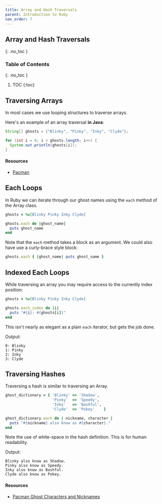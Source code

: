 ```yaml
---
title: Array and Hash Traversals
parent: Introduction to Ruby
nav_order: 7
---
```


<!--prettier-ignore-start-->
## Array and Hash Traversals 
{: .no_toc }

### Table of Contents
{: .no_toc }

1. TOC
{:toc}

<!--prettier-ignore-end-->

## Traversing Arrays

In most cases we use looping structures to traverse arrays.

Here's an example of an array traversal **in Java**:

```java
String[] ghosts = {"Blinky", "Pinky", "Inky", "Clyde"};

for (int i = 0; i < ghosts.length; i++) {
  System.out.println(ghosts[i]);
}
```

#### Resources

- [Pacman](http://en.wikipedia.org/wiki/Pac-Man)

## Each Loops

In Ruby we can iterate through our ghost names using the `each` method of the Array class.

```ruby
ghosts = %w[Blinky Pinky Inky Clyde]

ghosts.each do |ghost_name|
  puts ghost_name
end
```

Note that the `each` method takes a block as an argument. We could also have use a curly-brace style block:

```ruby
ghosts.each { |ghost_name| puts ghost_name }
```

## Indexed Each Loops

While traversing an array you may require access to the currently index position:

```ruby
ghosts = %w[Blinky Pinky Inky Clyde]

ghosts.each_index do |i|
  puts "#{i}: #{ghosts[i]}"
end
```

This isn't nearly as elegant as a plain `each` iterator, but gets the job done.

Output:

```
0: Blinky
1: Pinky
2: Inky
3: Clyde
```

## Traversing Hashes

Traversing a hash is similar to traversing an Array.

```ruby
ghost_dictionary = { 'Blinky' => 'Shadow',
                     'Pinky'  => 'Speedy',
                     'Inky'   => 'Bashful',
                     'Clyde'  => 'Pokey'    }

ghost_dictionary.each do | nickname, character |
  puts "#{nickname} also know as #{character}."
end
```

Note the use of white-space in the hash definition. This is for human readability.

Output:

```
Blinky also know as Shadow.
Pinky also know as Speedy.
Inky also know as Bashful.
Clyde also know as Pokey.
```

#### Resources

- [Pacman Ghost Characters and Nicknames](http://upload.wikimedia.org/wikipedia/en/5/51/Pacman_title_na.png)
